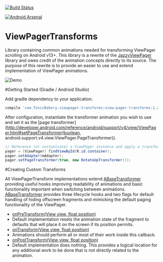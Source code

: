 [![Build Status](https://travis-ci.org/ToxicBakery/ViewPagerTransforms.svg)](https://travis-ci.org/ToxicBakery/ViewPagerTransforms)

[![Android Arsenal](https://img.shields.io/badge/Android%20Arsenal-ViewPagerTransforms-brightgreen.svg?style=flat)](https://android-arsenal.com/details/1/1193)

ViewPagerTransforms
===================

Library containing common animations needed for transforming ViewPager scrolling on Android v13+. This library is a rewrite of the [JazzyViewPager](https://github.com/jfeinstein10/JazzyViewPager) library and owes credit of the animation concepts directly to its source. The purpose of this rewrite is to provide an easier to use and extend implementation of ViewPager animations.

![Demo](http://i.imgur.com/rvhE2ns.gif)

#Getting Started (Gradle / Android Studio)

Add gradle dependency to your application.
```gradle
compile 'com.ToxicBakery.viewpager.transforms:view-pager-transforms:1.2.32@aar'
```

After configuration, instantiate the transformer animation you wish to use and set it as the [page transformer](http://developer.android.com/reference/android/support/v4/view/ViewPager.html#setPageTransformer(boolean, android.support.v4.view.ViewPager.PageTransformer)).

```java
// Reference (or instantiate) a ViewPager instance and apply a transformer
pager = (ViewPager) findViewById(R.id.container);
pager.setAdapter(mAdapter);
pager.setPageTransformer(true, new RotateUpTransformer());
```

#Creating Custom Transforms

All ViewPagerTransform implementations extend [ABaseTransformer](https://github.com/ToxicBakery/ViewPagerTransforms/blob/master/library/src/main/java/com/ToxicBakery/viewpager/transforms/ABaseTransformer.java) providing useful hooks improving readability of animations and basic functionality important when switching between animations. [ABaseTransformer](https://github.com/ToxicBakery/ViewPagerTransforms/blob/master/library/src/main/java/com/ToxicBakery/viewpager/transforms/ABaseTransformer.java) provides three lifecycle hooks and two flags for default handling of hiding offscreen fragments and mimicking the default paging functionality of the ViewPager.

* [onPreTransform(View view, float position)](https://github.com/ToxicBakery/ViewPagerTransforms/blob/master/library/src/main/java/com/ToxicBakery/viewpager/transforms/ABaseTransformer.java#L85)
 * Default implementation resets the animation state of the fragment to defaults that will place it on the screen if its position permits.
* [onTransform(View view, float position)](https://github.com/ToxicBakery/ViewPagerTransforms/blob/master/library/src/main/java/com/ToxicBakery/viewpager/transforms/ABaseTransformer.java#L33)
 * Animations should perform all or most of their work inside this callback.
* [onPostTransform(View view, float position)](https://github.com/ToxicBakery/ViewPagerTransforms/blob/master/library/src/main/java/com/ToxicBakery/viewpager/transforms/ABaseTransformer.java#L116)
 * Default implementation does nothing. This provides a logical location for any additional work to be done that is not directly related to the animation.
